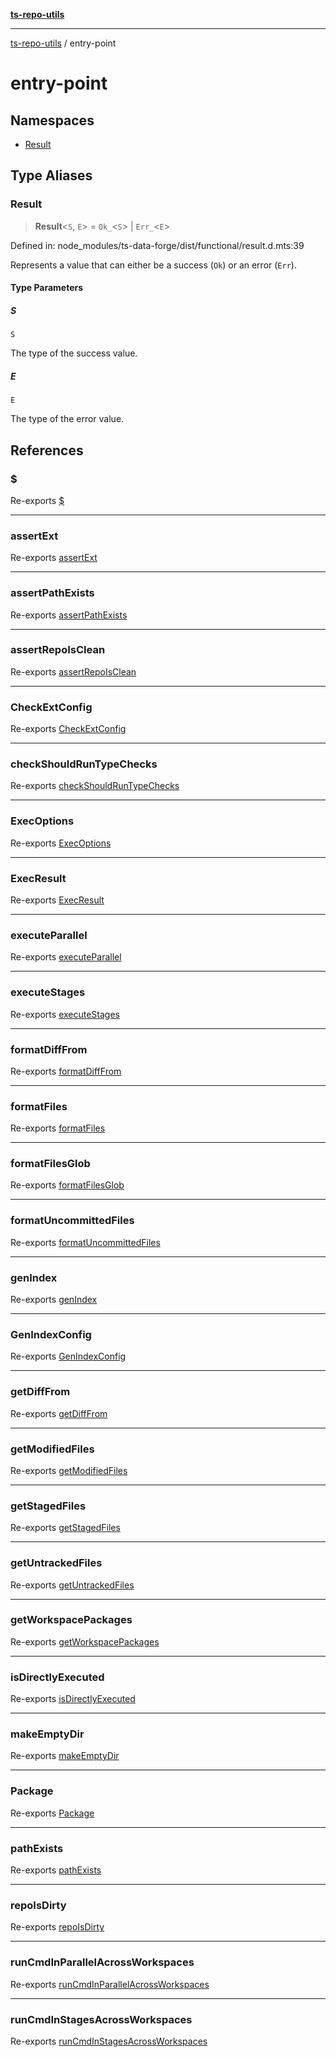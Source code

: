 [**ts-repo-utils**](../README.md)

---

[ts-repo-utils](../README.md) / entry-point

# entry-point

## Namespaces

- [Result](namespaces/Result.md)

## Type Aliases

### Result

> **Result**\<`S`, `E`\> = `Ok_`\<`S`\> \| `Err_`\<`E`\>

Defined in: node_modules/ts-data-forge/dist/functional/result.d.mts:39

Represents a value that can either be a success (`Ok`) or an error (`Err`).

#### Type Parameters

##### S

`S`

The type of the success value.

##### E

`E`

The type of the error value.

## References

### $

Re-exports [$](../functions/exec-async.md#)

---

### assertExt

Re-exports [assertExt](../functions/assert-ext.md#assertext)

---

### assertPathExists

Re-exports [assertPathExists](../functions/assert-path-exists.md#assertpathexists)

---

### assertRepoIsClean

Re-exports [assertRepoIsClean](../functions/assert-repo-is-clean.md#assertrepoisclean)

---

### CheckExtConfig

Re-exports [CheckExtConfig](../functions/assert-ext.md#checkextconfig)

---

### checkShouldRunTypeChecks

Re-exports [checkShouldRunTypeChecks](../functions/should-run.md#checkshouldruntypechecks)

---

### ExecOptions

Re-exports [ExecOptions](../functions/exec-async.md#execoptions)

---

### ExecResult

Re-exports [ExecResult](../functions/exec-async.md#execresult)

---

### executeParallel

Re-exports [executeParallel](../functions/workspace-utils/execute-parallel.md#executeparallel)

---

### executeStages

Re-exports [executeStages](../functions/workspace-utils/execute-parallel.md#executestages)

---

### formatDiffFrom

Re-exports [formatDiffFrom](../functions/format.md#formatdifffrom)

---

### formatFiles

Re-exports [formatFiles](../functions/format.md#formatfiles)

---

### formatFilesGlob

Re-exports [formatFilesGlob](../functions/format.md#formatfilesglob)

---

### formatUncommittedFiles

Re-exports [formatUncommittedFiles](../functions/format.md#formatuncommittedfiles)

---

### genIndex

Re-exports [genIndex](../functions/gen-index.md#genindex)

---

### GenIndexConfig

Re-exports [GenIndexConfig](../functions/gen-index.md#genindexconfig)

---

### getDiffFrom

Re-exports [getDiffFrom](../functions/diff.md#getdifffrom)

---

### getModifiedFiles

Re-exports [getModifiedFiles](../functions/diff.md#getmodifiedfiles)

---

### getStagedFiles

Re-exports [getStagedFiles](../functions/diff.md#getstagedfiles)

---

### getUntrackedFiles

Re-exports [getUntrackedFiles](../functions/diff.md#getuntrackedfiles)

---

### getWorkspacePackages

Re-exports [getWorkspacePackages](../functions/workspace-utils/get-workspace-packages.md#getworkspacepackages)

---

### isDirectlyExecuted

Re-exports [isDirectlyExecuted](../functions/is-directly-executed.md#isdirectlyexecuted)

---

### makeEmptyDir

Re-exports [makeEmptyDir](../functions/make-empty-dir.md#makeemptydir)

---

### Package

Re-exports [Package](../functions/workspace-utils/types.md#package)

---

### pathExists

Re-exports [pathExists](../functions/assert-path-exists.md#pathexists)

---

### repoIsDirty

Re-exports [repoIsDirty](../functions/assert-repo-is-clean.md#repoisdirty)

---

### runCmdInParallelAcrossWorkspaces

Re-exports [runCmdInParallelAcrossWorkspaces](../functions/workspace-utils/run-cmd-in-parallel.md#runcmdinparallelacrossworkspaces)

---

### runCmdInStagesAcrossWorkspaces

Re-exports [runCmdInStagesAcrossWorkspaces](../functions/workspace-utils/run-cmd-in-stages.md#runcmdinstagesacrossworkspaces)

